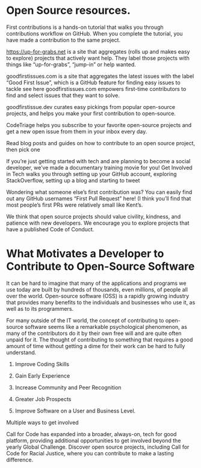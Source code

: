 # Open Source resources.

First contributions is a hands-on tutorial that walks you through contributions workflow on GitHub. When you complete the tutorial, you have made a contribution to the same project.

https://up-for-grabs.net is a site that aggregates (rolls up and makes easy to explore) projects that actively want help. They label those projects with things like “up-for-grabs”, “jump-in” or help wanted.

goodfirstissues.com is a site that aggregates the latest issues with the label “Good First Issue”, which is a GitHub feature for finding easy issues to tackle see here goodfirstissues.com empowers first-time contributors to find and select issues that they want to solve.

goodfirstissue.dev curates easy pickings from popular open-source projects, and helps you make your first contribution to open-source.

CodeTriage helps you subscribe to your favorite open-source projects and get a new open issue from them in your inbox every day.

Read blog posts and guides on how to contribute to an open source project, then pick one

If you’re just getting started with tech and are planning to become a social developer, we’ve made a documentary training movie for you! Get Involved in Tech walks you through setting up your GitHub account, exploring StackOverflow, setting up a blog and starting to tweet

Wondering what someone else’s first contribution was? You can easily find out any GitHub usernames “First Pull Request” here! (I think you’ll find that most people’s first PRs were relatively small like Kent’s.

We think that open source projects should value civility, kindness, and patience with new developers. We encourage you to explore projects that have a published Code of Conduct.

# What Motivates a Developer to Contribute to Open-Source Software

It can be hard to imagine that many of the applications and programs we use today are built by hundreds of thousands, even millions, of people all over the world. Open-source software (OSS) is a rapidly growing industry that provides many benefits to the individuals and businesses who use it, as well as to its programmers.

For many outside of the IT world, the concept of contributing to open-source software seems like a remarkable psychological phenomenon, as many of the contributors do it by their own free will and are quite often unpaid for it. The thought of contributing to something that requires a good amount of time without getting a dime for their work can be hard to fully understand.

1. Improve Coding Skills

2. Gain Early Experience

3. Increase Community and Peer Recognition

4. Greater Job Prospects

5. Improve Software on a User and Business Level.

Multiple ways to get involved

Call for Code has expanded into a broader, always-on, tech for good platform, providing additional opportunities to get involved beyond the yearly Global Challenge. Discover open source projects, including Call for Code for Racial Justice, where you can contribute to make a lasting difference.
